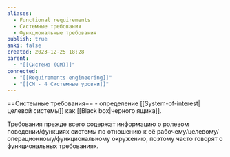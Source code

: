 ```yaml
---
aliases:
  - Functional requirements
  - Системные требования
  - Функциональные требования
publish: true
anki: false
created: 2023-12-25 18:28
parent:
  - "[[Система (СМ)]]"
connected:
  - "[[Requirements engineering]]"
  - "[[СМ - 4 Системные уровни]]"
---
```


==Системные требования== - определение [[System-of-interest|целевой системы]] как [[Black box|черного ящика]]. 

Требования прежде всего содержат информацию о ролевом поведении/функциях системы по отношению к её рабочему/целевому/операционному/функциональному окружению, поэтому часто говорят о функциональных требованиях.